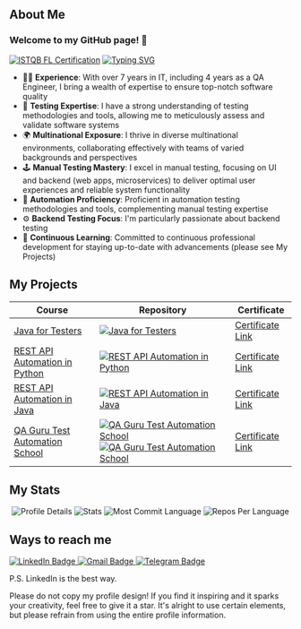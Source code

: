 <!--
😾 Don't copy my profile design! 
⛔ Copycat:
https://github.com/VadimTolstov
...
-->

## About Me
### Welcome to my GitHub page! 👋
[![ISTQB FL Certification](https://www.gasq.org/logo__1_1.png)](https://www.gasq.org/en/registration/expert/26b9327b-cd72-43d6-b180-2b6a7c1206f8.html)
[![Typing SVG](https://readme-typing-svg.herokuapp.com?color=%23FF00FF&lines=Test+Automation+Engineer)](https://git.io/typing-svg)

- 👩‍💼 **Experience**: With over 7 years in IT, including 4 years as a QA Engineer, I bring a wealth of expertise to ensure top-notch software quality
- 🐞 **Testing Expertise**: I have a strong understanding of testing methodologies and tools, allowing me to meticulously assess and validate software systems
- 🌍 **Multinational Exposure**: I thrive in diverse multinational environments, collaborating effectively with teams of varied backgrounds and perspectives
- 🕹️ **Manual Testing Mastery**: I excel in manual testing, focusing on UI and backend (web apps, microservices) to deliver optimal user experiences and reliable system functionality
- 🤖 **Automation Proficiency**: Proficient in automation testing methodologies and tools, complementing manual testing expertise
- ⚙️ **Backend Testing Focus**: I'm particularly passionate about backend testing
- 🌱 **Continuous Learning**: Committed to continuous professional development for staying up-to-date with advancements (please see My Projects)


## My Projects

| Course                                                                          | Repository                                                                                                                                                                                                                                                                                                                                                                                                                                                | Certificate                                                            |
|---------------------------------------------------------------------------------|-----------------------------------------------------------------------------------------------------------------------------------------------------------------------------------------------------------------------------------------------------------------------------------------------------------------------------------------------------------------------------------------------------------------------------------------------------------|------------------------------------------------------------------------|
| [Java for Testers](https://software-testing.ru/edu/3-online/1-java-for-testers) | [![Java for Testers](https://github-readme-stats.vercel.app/api/pin/?username=shinkai-tester&repo=java_pft&bg_color=DEG,FFA05F,FFCD5F)](https://github.com/shinkai-tester/java_pft)                                                                                                                                                                                                                                                                       | [Certificate Link](http://cert.software-testing.ru/302623028432339468) |
| [REST API Automation in Python](https://www.learnqa.ru/python_api)              | [![REST API Automation in Python](https://github-readme-stats.vercel.app/api/pin/?username=shinkai-tester&repo=LearnQA_PythonAPI&bg_color=DEG,FAD961,F76B1C)](https://github.com/shinkai-tester/LearnQA_PythonAPI)                                                                                                                                                                                                                                        | [Certificate Link](http://cert.software-testing.ru/312404374759408201) |
| [REST API Automation in Java](https://www.learnqa.ru/java_api)                  | [![REST API Automation in Java](https://github-readme-stats.vercel.app/api/pin/?username=shinkai-tester&repo=LearnQA_JavaAPI&bg_color=DEG,00C9FF,92FE9D)](https://github.com/shinkai-tester/LearnQA_JavaAPI)                                                                                                                                                                                                                                              | [Certificate Link](http://cert.software-testing.ru/353311500907053657) |
| [QA Guru Test Automation School](https://qa.guru/)                              | [![QA Guru Test Automation School](https://github-readme-stats.vercel.app/api/pin/?username=shinkai-tester&repo=luma-ui-tests-project&bg_color=DEG,FBD3E9,BE81F7)](https://github.com/shinkai-tester/luma-ui-tests-project) [![QA Guru Test Automation School](https://github-readme-stats.vercel.app/api/pin/?username=shinkai-tester&repo=shop-api-tests-project&bg_color=DEG,C7E5D1,00CECB)](https://github.com/shinkai-tester/shop-api-tests-project) | [Certificate Link](https://drive.google.com/file/d/1RYpzim-CMTkOZ6mPWwgszHCLNtTqZEIy/view?usp=sharing)


## My Stats
<p align="center">
  <img src="https://github-profile-summary-cards.vercel.app/api/cards/profile-details?username=shinkai-tester&theme=tokyonight" alt="Profile Details">
  <img src="https://github-profile-summary-cards.vercel.app/api/cards/stats?username=shinkai-tester&theme=tokyonight" alt="Stats">
  <img src="https://github-profile-summary-cards.vercel.app/api/cards/most-commit-language?username=shinkai-tester&theme=tokyonight" alt="Most Commit Language">
  <img src="https://github-profile-summary-cards.vercel.app/api/cards/repos-per-language?username=shinkai-tester&theme=tokyonight" alt="Repos Per Language">
</p>


## Ways to reach me
  <a href="https://www.linkedin.com/in/alexandra-klimantova">
    <img src="https://img.shields.io/badge/LinkedIn-blue?style=for-the-badge&logo=linkedin&logoColor=white" alt="LinkedIn Badge">
  </a>
   <a href="mailto:alexandra.klimantowa@gmail.com">
    <img src="https://img.shields.io/badge/Gmail-red?style=for-the-badge&logo=gmail&logoColor=white" alt="Gmail Badge"/>
  </a>
  <a href="https://t.me/alin_laegnor">
    <img src="https://img.shields.io/badge/Telegram-blue?style=for-the-badge&logo=telegram&logoColor=white" alt="Telegram Badge"/>
  </a>

P.S. LinkedIn is the best way.

Please do not copy my profile design! If you find it inspiring and it sparks your creativity, feel free to give it a star. It's alright to use certain elements, but please refrain from using the entire profile information.

